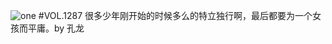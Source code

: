 ![one](http://image.wufazhuce.com/FvQ83yI_b00Ng3sJvl-2kfIP1QTt)
#VOL.1287
很多少年刚开始的时候多么的特立独行啊，最后都要为一个女孩而平庸。by 孔龙